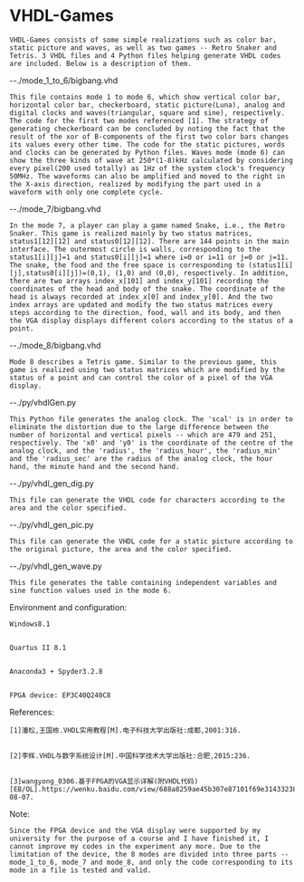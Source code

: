 # VHDL-Games


    VHDL-Games consists of some simple realizations such as color bar, static picture and waves, as well as two games -- Retro Snaker and Tetris. 3 VHDL files and 4 Python files helping generate VHDL codes are included. Below is a description of them.



--./mode_1_to_6/bigbang.vhd
    
    This file contains mode 1 to mode 6, which show vertical color bar, horizontal color bar, checkerboard, static picture(Luna), analog and digital clocks and waves(triangular, square and sine), respectively. The code for the first two modes referenced [1]. The strategy of generating checkerboard can be concluded by noting the fact that the result of the xor of B-components of the first two color bars changes its values every other time. The code for the static pictures, words and clocks can be generated by Python files. Waves mode (mode 6) can show the three kinds of wave at 250*(1-8)kHz calculated by considering every pixel(200 used totally) as 1Hz of the system clock's frequency 50MHz. The waveforms can also be amplified and moved to the right in the X-axis direction, realized by modifying the part used in a waveform with only one complete cycle.
    


--./mode_7/bigbang.vhd
    
    In the mode 7, a player can play a game named Snake, i.e., the Retro Snaker. This game is realized mainly by two status matrices, status1[12][12] and status0[12][12]. There are 144 points in the main interface. The outermost circle is walls, corresponding to the status1[i][j]=1 and status0[i][j]=1 where i=0 or i=11 or j=0 or j=11. The snake, the food and the free space is corresponding to (status1[i][j],status0[i][j])=(0,1), (1,0) and (0,0), respectively. In addition, there are two arrays index_x[101] and index_y[101] recording the coordinates of the head and body of the snake. The coordinate of the head is always recorded at index_x[0] and index_y[0]. And the two index arrays are updated and modify the two status matrices every steps according to the direction, food, wall and its body, and then the VGA display displays different colors according to the status of a point.
    


--./mode_8/bigbang.vhd
    
    Mode 8 describes a Tetris game. Similar to the previous game, this game is realized using two status matrices which are modified by the status of a point and can control the color of a pixel of the VGA display.
    


--./py/vhdlGen.py
    
    This Python file generates the analog clock. The 'scal' is in order to eliminate the distortion due to the large difference between the number of horizontal and vertical pixels -- which are 479 and 251, respectively. The 'x0' and 'y0' is the coordinate of the centre of the analog clock, and the 'radius', the 'radius_hour', the 'radius_min' and the 'radius_sec' are the radius of the analog clock, the hour hand, the minute hand and the second hand.
    


--./py/vhdl_gen_dig.py
    
    This file can generate the VHDL code for characters according to the area and the color specified.



--./py/vhdl_gen_pic.py
    
    This file can generate the VHDL code for a static picture according to the original picture, the area and the color specified.



--./py/vhdl_gen_wave.py
    
    This file generates the table containing independent variables and sine function values used in the mode 6.




Environment and configuration:


    Windows8.1


    Quartus II 8.1


    Anaconda3 + Spyder3.2.8


    FPGA device: EP3C40Q240C8




References:


    [1]潘松,王国栋.VHDL实用教程[M].电子科技大学出版社:成都,2001:316.


    [2]李辉.VHDL与数字系统设计[M].中国科学技术大学出版社:合肥,2015:236. 


    [3]wangyong_0306.基于FPGA的VGA显示详解(附VHDL代码)[EB/OL].https://wenku.baidu.com/view/688a8259ae45b307e87101f69e3143323868f50a.html,2018-08-07.




Note:


    Since the FPGA device and the VGA display were supported by my university for the purpose of a course and I have finished it, I cannot improve my codes in the experiment any more. Due to the limitation of the device, the 8 modes are divided into three parts -- mode_1_to_6, mode_7 and mode_8, and only the code corresponding to its mode in a file is tested and valid.
